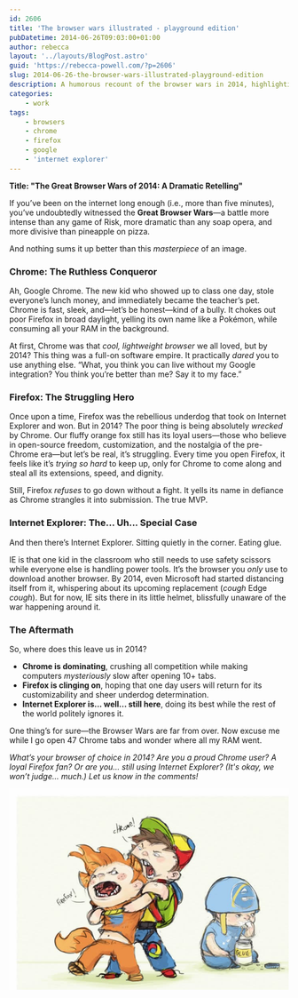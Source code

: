 ```yaml
---
id: 2606
title: 'The browser wars illustrated - playground edition'
pubDatetime: 2014-06-26T09:03:00+01:00
author: rebecca
layout: '../layouts/BlogPost.astro'
guid: 'https://rebecca-powell.com/?p=2606'
slug: 2014-06-26-the-browser-wars-illustrated-playground-edition
description: A humorous recount of the browser wars in 2014, highlighting Chrome's dominance, Firefox's struggle, and Internet Explorer's obsolescence, with playful analogies and reflections on the ongoing competition.of the browser wars in 2014, highlighting Chrome's dominance, Firefox's struggle, and Internet Explorer's obsolescence, with playful analogies and reflections on the ongoing competition.
categories:
    - work
tags:
    - browsers
    - chrome
    - firefox
    - google
    - 'internet explorer'
---
```


**Title: "The Great Browser Wars of 2014: A Dramatic Retelling"**

If you’ve been on the internet long enough (i.e., more than five minutes), you’ve undoubtedly witnessed the **Great Browser Wars**—a battle more intense than any game of Risk, more dramatic than any soap opera, and more divisive than pineapple on pizza.

And nothing sums it up better than this *masterpiece* of an image.

### **Chrome: The Ruthless Conqueror**
Ah, Google Chrome. The new kid who showed up to class one day, stole everyone’s lunch money, and immediately became the teacher’s pet. Chrome is fast, sleek, and—let’s be honest—kind of a bully. It chokes out poor Firefox in broad daylight, yelling its own name like a Pokémon, while consuming all your RAM in the background.

At first, Chrome was that *cool, lightweight browser* we all loved, but by 2014? This thing was a full-on software empire. It practically *dared* you to use anything else. “What, you think you can live without my Google integration? You think you’re better than me? Say it to my face.”

### **Firefox: The Struggling Hero**
Once upon a time, Firefox was the rebellious underdog that took on Internet Explorer and won. But in 2014? The poor thing is being absolutely *wrecked* by Chrome. Our fluffy orange fox still has its loyal users—those who believe in open-source freedom, customization, and the nostalgia of the pre-Chrome era—but let’s be real, it’s struggling. Every time you open Firefox, it feels like it’s *trying so hard* to keep up, only for Chrome to come along and steal all its extensions, speed, and dignity.

Still, Firefox *refuses* to go down without a fight. It yells its name in defiance as Chrome strangles it into submission. The true MVP.

### **Internet Explorer: The... Uh... Special Case**
And then there’s Internet Explorer. Sitting quietly in the corner. Eating glue.

IE is that one kid in the classroom who still needs to use safety scissors while everyone else is handling power tools. It’s the browser you *only* use to download another browser. By 2014, even Microsoft had started distancing itself from it, whispering about its upcoming replacement (*cough* Edge *cough*). But for now, IE sits there in its little helmet, blissfully unaware of the war happening around it.

### **The Aftermath**
So, where does this leave us in 2014?
- **Chrome is dominating**, crushing all competition while making computers *mysteriously* slow after opening 10+ tabs.
- **Firefox is clinging on**, hoping that one day users will return for its customizability and sheer underdog determination.
- **Internet Explorer is... well... still here**, doing its best while the rest of the world politely ignores it.

One thing’s for sure—the Browser Wars are far from over. Now excuse me while I go open 47 Chrome tabs and wonder where all my RAM went.

*What’s your browser of choice in 2014? Are you a proud Chrome user? A loyal Firefox fan? Or are you... still using Internet Explorer? (It's okay, we won’t judge... much.) Let us know in the comments!*

<img src="/public/assets/browserwars-2014.jpeg">